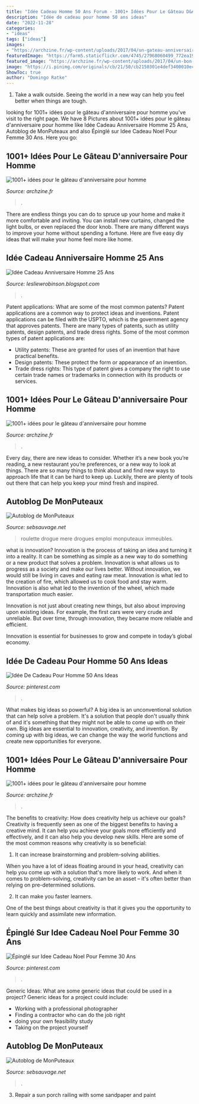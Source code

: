 ```yaml
---
title: "Idée Cadeau Homme 50 Ans Forum - 1001+ Idées Pour Le Gâteau D&#039;anniversaire Pour Homme"
description: "Idée de cadeau pour homme 50 ans ideas"
date: "2022-11-28"
categories:
- "ideas"
tags: ["ideas"]
images:
- "https://archzine.fr/wp-content/uploads/2017/04/un-gateau-anniversaire-special-gateau-facile-et-original-pour-anniversaire-planettes.jpg"
featuredImage: "https://farm5.staticflickr.com/4745/27968060499_772ea199cf_m.jpg"
featured_image: "https://archzine.fr/wp-content/uploads/2017/04/un-bon-gateau-d-anniversaire-gateau-pour-un-anniversaire-bmw.jpg"
image: "https://i.pinimg.com/originals/cb/21/50/cb2150301e4def3400010ec2c335f225.jpg"
ShowToc: true
author: "Domingo Ratke"
---
```



1. Take a walk outside. Seeing the world in a new way can help you feel better when things are tough.

	

		
looking for 1001+ idées pour le gâteau d&#039;anniversaire pour homme you've visit to the right page. We have 8 Pictures about 1001+ idées pour le gâteau d&#039;anniversaire pour homme like Idée Cadeau Anniversaire Homme 25 Ans, Autoblog de MonPuteaux and also Épinglé sur Idee Cadeau Noel Pour Femme 30 Ans. Here you go:
		
    
## 1001+ Idées Pour Le Gâteau D&#039;anniversaire Pour Homme

<img loading=lazy src="https://archzine.fr/wp-content/uploads/2017/04/gateau-dessert-d-anniversaire-gateau-d-anniversaire-original-pour-adulte-la-nature-cool.jpg" onerror="this.onerror=null;this.src='https://tse3.mm.bing.net/th?id=OIP.qKbL8E1UGnkhJXLNmMRauAHaGj&amp;pid=15.1';" alt="1001+ idées pour le gâteau d&#039;anniversaire pour homme">

_Source: archzine.fr_

>. 

	

There are endless things you can do to spruce up your home and make it more comfortable and inviting. You can install new curtains, changed the light bulbs, or even replaced the door knob. There are many different ways to improve your home without spending a fortune. Here are five easy diy ideas that will make your home feel more like home.

    
## Idée Cadeau Anniversaire Homme 25 Ans

<img loading=lazy src="https://i.pinimg.com/originals/cb/21/50/cb2150301e4def3400010ec2c335f225.jpg" onerror="this.onerror=null;this.src='https://tse1.mm.bing.net/th?id=OIP.Q6QjcdJwoDbIXeGqkOtkbgHaHa&amp;pid=15.1';" alt="Idée Cadeau Anniversaire Homme 25 Ans">

_Source: lesliewrobinson.blogspot.com_

>. 

	

Patent applications: What are some of the most common patents?
Patent applications are a common way to protect ideas and inventions. Patent applications can be filed with the USPTO, which is the government agency that approves patents. There are many types of patents, such as utility patents, design patents, and trade dress rights. Some of the most common types of patent applications are: 
- Utility patents: These are granted for uses of an invention that have practical benefits. 
- Design patents: These protect the form or appearance of an invention. 
- Trade dress rights: This type of patent gives a company the right to use certain trade names or trademarks in connection with its products or services.

    
## 1001+ Idées Pour Le Gâteau D&#039;anniversaire Pour Homme

<img loading=lazy src="https://archzine.fr/wp-content/uploads/2017/04/un-gateau-anniversaire-special-gateau-facile-et-original-pour-anniversaire-planettes.jpg" onerror="this.onerror=null;this.src='https://tse2.mm.bing.net/th?id=OIP.IDUKPLglSP1iaA_9LHmGYAHaJ3&amp;pid=15.1';" alt="1001+ idées pour le gâteau d&#039;anniversaire pour homme">

_Source: archzine.fr_

>. 

	

Every day, there are new ideas to consider. Whether it’s a new book you’re reading, a new restaurant you’re preferences, or a new way to look at things. There are so many things to think about and find new ways to approach life that it can be hard to keep up. Luckily, there are plenty of tools out there that can help you keep your mind fresh and inspired.

    
## Autoblog De MonPuteaux

<img loading=lazy src="http://puteaux.typepad.com/.a/6a00d8341c339153ef01b8d2d77c2a970c-320wi" onerror="this.onerror=null;this.src='https://tse3.mm.bing.net/th?id=OIP.kF57lAjENhRrd9bRPTqMrQAAAA&amp;pid=15.1';" alt="Autoblog de MonPuteaux">

_Source: sebsauvage.net_

>roulette drogue mere drogues emploi monputeaux immeubles. 

	

what is innovation?
Innovation is the process of taking an idea and turning it into a reality. It can be something as simple as a new way to do something or a new product that solves a problem. Innovation is what allows us to progress as a society and make our lives better.
Without innovation, we would still be living in caves and eating raw meat. Innovation is what led to the creation of fire, which allowed us to cook food and stay warm. Innovation is also what led to the invention of the wheel, which made transportation much easier.

Innovation is not just about creating new things, but also about improving upon existing ideas. For example, the first cars were very crude and unreliable. But over time, through innovation, they became more reliable and efficient.

Innovation is essential for businesses to grow and compete in today’s global economy.

    
## Idée De Cadeau Pour Homme 50 Ans Ideas

<img loading=lazy src="https://i.pinimg.com/originals/7c/cc/f2/7cccf23e4e6174e9d1cc363f1687dc1c.jpg" onerror="this.onerror=null;this.src='https://tse3.mm.bing.net/th?id=OIP.i0jk0Jx7wZeKw4uMHTOxZAAAAA&amp;pid=15.1';" alt="Idée De Cadeau Pour Homme 50 Ans Ideas">

_Source: pinterest.com_

>. 

	

What makes big ideas so powerful?
A big idea is an unconventional solution that can help solve a problem. It's a solution that people don't usually think of and it's something that they might not be able to come up with on their own. Big ideas are essential to innovation, creativity, and invention. By coming up with big ideas, we can change the way the world functions and create new opportunities for everyone.

    
## 1001+ Idées Pour Le Gâteau D&#039;anniversaire Pour Homme

<img loading=lazy src="https://archzine.fr/wp-content/uploads/2017/04/un-bon-gateau-d-anniversaire-gateau-pour-un-anniversaire-bmw.jpg" onerror="this.onerror=null;this.src='https://tse3.mm.bing.net/th?id=OIP.Kt3aBu6q6g1XscmZLS7n2gHaLH&amp;pid=15.1';" alt="1001+ idées pour le gâteau d&#039;anniversaire pour homme">

_Source: archzine.fr_

>. 

	

The benefits to creativity: How does creativity help us achieve our goals?
Creativity is frequently seen as one of the biggest benefits to having a creative mind. It can help you achieve your goals more efficiently and effectively, and it can also help you develop new skills. Here are some of the most common reasons why creativity is so beneficial: 
1. It can increase brainstorming and problem-solving abilities.

When you have a lot of ideas floating around in your head, creativity can help you come up with a solution that's more likely to work. And when it comes to problem-solving, creativity can be an asset – it's often better than relying on pre-determined solutions. 

2. It can make you faster learners.

One of the best things about creativity is that it gives you the opportunity to learn quickly and assimilate new information.

    
## Épinglé Sur Idee Cadeau Noel Pour Femme 30 Ans

<img loading=lazy src="https://i.pinimg.com/originals/1a/b7/49/1ab7496459b20011d23ae7b39bddf702.jpg" onerror="this.onerror=null;this.src='https://tse4.mm.bing.net/th?id=OIP.Qi8WPadnt7Tnsua3WJe1OwHaE8&amp;pid=15.1';" alt="Épinglé sur Idee Cadeau Noel Pour Femme 30 Ans">

_Source: pinterest.com_

>. 

	

Generic Ideas: What are some generic ideas that could be used in a project?
Generic ideas for a project could include: 
- Working with a professional photographer 
- Finding a contractor who can do the job right 
- doing your own feasibility study 
- Taking on the project yourself

    
## Autoblog De MonPuteaux

<img loading=lazy src="https://farm5.staticflickr.com/4745/27968060499_772ea199cf_m.jpg" onerror="this.onerror=null;this.src='https://tse3.mm.bing.net/th?id=OIP.IIJxJi7SCUU5KYgBvO7euQAAAA&amp;pid=15.1';" alt="Autoblog de MonPuteaux">

_Source: sebsauvage.net_

>. 

	

3. Repair a sun porch railing with some sandpaper and paint

